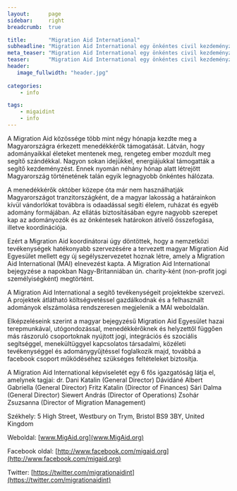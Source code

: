 ```yaml
---
layout:      page
sidebar:     right
breadcrumb:  true

title:       "Migration Aid International"
subheadline: "Migration Aid International egy önkéntes civil kezdeményzés, mely életmentő segítséget nyújt a menedékkérőknek."
meta_teaser: "Migration Aid International egy önkéntes civil kezdeményzés, mely életmentő segítséget nyújt a menedékkérőknek."
teaser:      "Migration Aid International egy önkéntes civil kezdeményzés, mely életmentő segítséget nyújt a menedékkérőknek."
header:
   image_fullwidth: "header.jpg"
   
categories:
    - info

tags:
    - migaidint
    - info
---
```

A Migration Aid közössége több mint négy hónapja kezdte meg a Magyarországra érkezett menedékkérők támogatását. Látván, hogy adományaikkal életeket mentenek meg, rengeteg ember mozdult meg segítő szándékkal. Nagyon sokan idejükkel, energiájukkal támogatták a segítő kezdeményzést. Ennek nyomán néhány hónap alatt létrejött Magyarország történetének talán egyik legnagyobb önkéntes hálózata.

A menedékkérők október közepe óta már nem használhatják Magyarországot tranzitországként, de a magyar lakosság a határainkon kívül vándorlókat továbbra is odaadással segíti élelem, ruházat és egyéb adomány formájában. Az ellátás biztosításában egyre nagyobb szerepet kap az adományozók és az önkéntesek határokon átívelő összefogása, illetve koordinációja.

Ezért a Migration Aid koordinátorai úgy döntöttek, hogy a nemzetközi tevékenységek hatékonyabb szervezésére a tervezett magyar Migration Aid Egyesület mellett egy új segélyszervezetet hoznak létre, amely a Migration Aid International (MAI) elnevezést kapta. A Migration Aid International bejegyzése a napokban Nagy-Britanniában ún. charity-ként (non-profit jogi személyiségként) megtörtént.

A Migration Aid International a segítő tevékenységeit projektekbe szervezi. A projektek átlátható költségvetéssel gazdálkodnak és a felhasznált adományok elszámolása rendszeresen megjelenik a MAI weboldalán.

Elképzeléseink szerint a magyar bejegyzésű Migration Aid Egyesület hazai terepmunkával, utógondozással, menedékkérőknek és helyzettől függően más rászoruló csoportoknak nyújtott jogi, integrációs és szociális segítséggel, menekültüggyel kapcsolatos társadalmi, közéleti tevékenységgel és adománygyűjtéssel foglalkozik majd, továbbá a facebook csoport működéséhez szükséges feltételeket biztosítja.

A Migration Aid International képviseletét egy 6 fős igazgatóság látja el, amelynek tagjai:
dr. Dani Katalin (General Director)
Dávidáné Albert Gabriella (General Director)
Fritz Katalin (Director of Finances)
Sári Dalma (General Director)
Siewert András (Director of Operations)
Zsohár Zsuzsanna (Director of Migration Management)

Székhely: 5 High Street, Westbury on Trym, Bristol BS9 3BY, United Kingdom

Weboldal: [www.MigAid.org](www.MigAid.org)

Facebook oldal: [http://www.facebook.com/migaid.org](http://www.facebook.com/migaid.org)

Twitter: [https://twitter.com/migrationaidint](https://twitter.com/migrationaidint)
